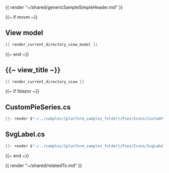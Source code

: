 <!--
To get help on editing this file, see https://github.com/beto-rodriguez/LiveCharts2/blob/dev/docs/readme.md
content is normally pulled from the examples in the repository.
-->

{{ render "~/shared/genericSampleSimpleHeader.md" }}

{{~ if mvvm ~}}
## View model

```csharp
{{ render_current_directory_view_model }}
```
{{~ end ~}}

## {{~ view_title ~}}

```csharp
{{ render_current_directory_view }}
```

{{~ if !blazor ~}}
## CustomPieSeries.cs

```csharp
{{~ render $"~/../samples/{platform_samples_folder}/Pies/Icons/CustomPieSeries.cs" ~}}
```

## SvgLabel.cs

```csharp
{{~ render $"~/../samples/{platform_samples_folder}/Pies/Icons/SvgLabel.cs" ~}}
```
{{~ end ~}}

{{ render "~/shared/relatedTo.md" }}

